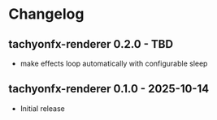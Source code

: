 # Changelog

## tachyonfx-renderer 0.2.0 - TBD
- make effects loop automatically with configurable sleep

## tachyonfx-renderer 0.1.0 - 2025-10-14
- Initial release

